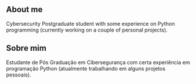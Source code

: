 ## About me
Cybersecurity Postgraduate student with some experience on Python programming (currently working on a couple of personal projects).

## Sobre mim
Estudante de Pós Graduação em Cibersegurança com certa experiência em programação Python (atualmente trabalhando em alguns projetos pessoais).
